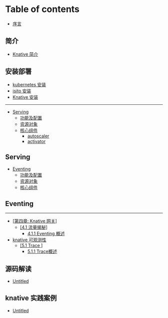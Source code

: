 # Table of contents

* [序言](README.md)

## 简介 <a id="summary"></a>

* [Knative 简介](summary/knative-concept.md)

## 安装部署 <a id="deploy"></a>

* [kubernetes 安装](deploy/k8s-install.md)
* [isito 安装](deploy/isito-install.md)
* [Knative 安装](deploy/knative-install.md)

---

* [Serving](serving/README.md)
  * [功能及配置](serving/config.md)
  * [资源对象](serving/resource.md)
  * [核心组件](serving/component/README.md)
    * [autoscaler](serving/component/autoscaler.md)
    * [activator](serving/component/activator.md)

## Serving <a id="serving-1"></a>

* [Eventing](serving-1/eventing/README.md)
  * [功能及配置](serving-1/eventing/gong-neng-ji-pei-zhi.md)
  * [资源对象](serving-1/eventing/zi-yuan-dui-xiang.md)
  * [核心组件](serving-1/eventing/he-xin-zu-jian.md)

## Eventing <a id="eventing1"></a>

---

* [\[第四章: Knative 网关\]](di-si-zhang-knative-wang-guan/README.md)
  * [\[4.1 流量揭秘\]](di-si-zhang-knative-wang-guan/4.1-liu-liang-jie-mi/README.md)
    * [4.1.1 Eventing 概述](di-si-zhang-knative-wang-guan/4.1-liu-liang-jie-mi/1.1-basicconcept.md)
* [knative 可观测性](observe/README.md)
  * [\[5.1 Trace \]](observe/5.1-trace/README.md)
    * [5.1.1 Trace概述](observe/5.1-trace/1.1-basicconcept.md)

## 源码解读 <a id="code-read"></a>

* [Untitled](code-read/untitled-1.md)

## knative 实践案例 <a id="practice"></a>

* [Untitled](practice/untitled.md)

